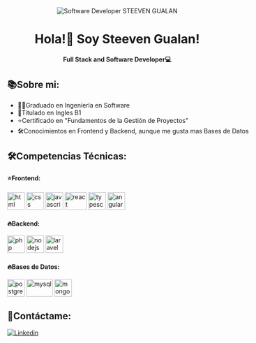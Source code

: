 <div style="text-align: center;">
    <img src="https://media.licdn.com/dms/image/D4E16AQGJiv02e6BowA/profile-displaybackgroundimage-shrink_350_1400/0/1715104516708?e=1720656000&v=beta&t=allnVDfCmgc8XZoC9mcXfN_ecNDVs1w7QPzyjKhHB5I"
        alt="Software Developer STEEVEN GUALAN">
    <h1>Hola!👋 Soy Steeven Gualan!</h1>
    <h4>Full Stack and Software Developer💻</h4>
</div>

## 📚Sobre mi:

<div style="width: 800px;">
    <ul>
        <li>👨‍💻Graduado en Ingeniería en Software</li>
        <li>📙Titulado en Ingles B1</li>
        <li>⭐️Certificado en <span>"Fundamentos de la Gestión de Proyectos"</span></li>
        <li>🛠️Conocimientos en Frontend y Backend, aunque me gusta mas Bases de Datos</li>
    </ul> 
</div>

## 🛠️Competencias Técnicas:

<h4>⭐️Frontend:</h4>
<p>
<img src="https://cdn4.iconfinder.com/data/icons/iconsimple-programming/512/html-512.png" alt="html" width="40" height=40">
<img src="https://cdn1.iconfinder.com/data/icons/logotypes/32/badge-css-3-256.png" alt="css" width="40" height=40">
<img src="https://static-00.iconduck.com/assets.00/javascript-js-icon-2048x2048-nyxvtvk0.png" alt="javascript" width="40" height=40">
<img src="https://upload.wikimedia.org/wikipedia/commons/thumb/a/a7/React-icon.svg/2300px-React-icon.svg.png" alt="react" width="50" height=40">
<img src="https://static-00.iconduck.com/assets.00/typescript-icon-icon-1024x1024-vh3pfez8.png" alt="typescript" width="40" height=40">
<img src="https://cdn3.iconfinder.com/data/icons/logos-3/250/angular-512.png" alt="angular" width="40" height=40">
</p>
<h4>🔥Backend:</h4>
<p>
<img src="https://cdn.iconscout.com/icon/premium/png-256-thumb/php-2752101-2284918.png" alt="php" width="40" height=40">
<img src="https://cdn.iconscout.com/icon/free/png-256/free-node-js-3628954-3030179.png?f=webp" alt="nodejs" width="40" height=40">
<img src="https://static-00.iconduck.com/assets.00/laravel-icon-1990x2048-xawylrh0.png" alt="laravel" width="40" height=40">
</p>
<h4>🔥Bases de Datos:</h4>
<p>
<img src="https://static-00.iconduck.com/assets.00/postgresql-icon-1987x2048-v2fkmdaw.png" alt="postgres" width="40" height=40">
<img src="https://static-00.iconduck.com/assets.00/mysql-original-wordmark-icon-2048x1064-jfbaqrzh.png" alt="mysql" width="60" height=40">
<img src="https://cdn.icon-icons.com/icons2/2415/PNG/512/mongodb_original_logo_icon_146424.png" alt="mongodb" width="40" height=40">
</p>

## 📱Contáctame:

[![Linkedin](https://img.shields.io/badge/-Steeven%20Gualan-blue?style=flat-square&logo=Linkedin&logoColor=white&link=https://www.linkedin.com/in/steevendeveloper/)](https://www.linkedin.com/in/steevendeveloper/)

<!--
[![Linkedin](https://img.shields.io/badge/-Steeven%20Gualan-blue?style=flat-square&logo=Linkedin&logoColor=white&link=https://www.linkedin.com/in/steevendeveloper/)](https://www.linkedin.com/in/steevendeveloper/)

Here are some ideas to get you started:

- 🔭 I’m currently working on ...
- 🌱 I’m currently learning ...
- 👯 I’m looking to collaborate on ...
- 🤔 I’m looking for help with ...
- 💬 Ask me about ...
- 📫 How to reach me: ...
- 😄 Pronouns: ...
- ⚡ Fun fact: ...
-->
